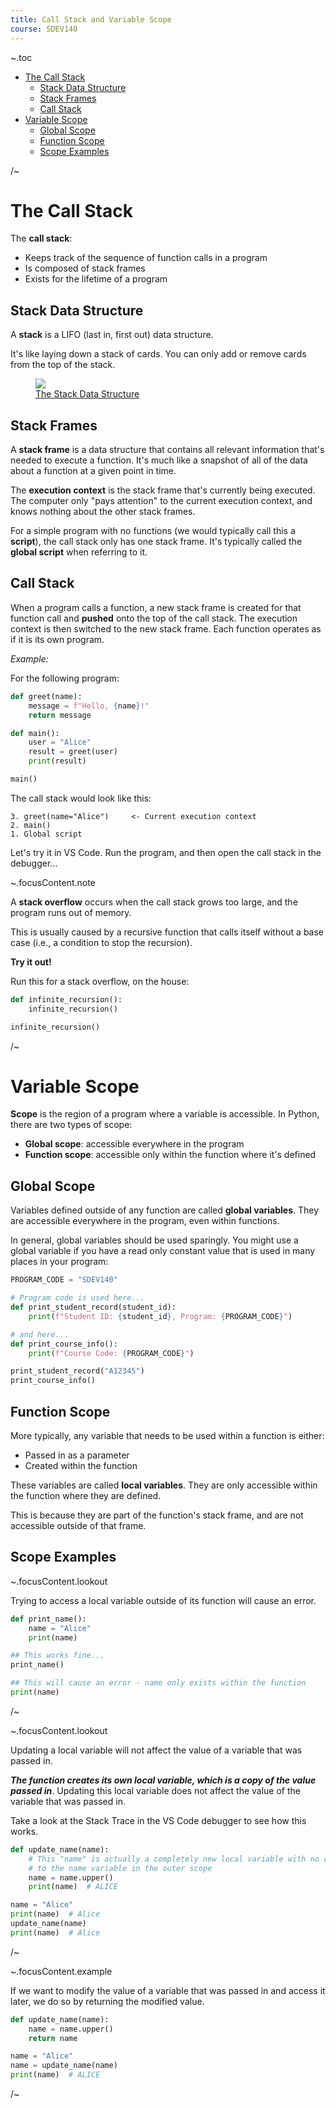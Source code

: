 ```yaml
---
title: Call Stack and Variable Scope
course: SDEV140
---
```


~.toc

- [The Call Stack](#the-call-stack)
  - [Stack Data Structure](#stack-data-structure)
  - [Stack Frames](#stack-frames)
  - [Call Stack](#call-stack)
- [Variable Scope](#variable-scope)
  - [Global Scope](#global-scope)
  - [Function Scope](#function-scope)
  - [Scope Examples](#scope-examples)

/~

# The Call Stack

The **call stack**:

- Keeps track of the sequence of function calls in a program
- Is composed of stack frames
- Exists for the lifetime of a program

## Stack Data Structure

A **stack** is a LIFO (last in, first out) data structure.

It's like laying down a stack of cards. You can only add or remove cards from the top of the stack.

<figure>
    <span>
        <img src="https://miro.medium.com/v2/resize:fit:640/1*lb-0r80YYhcnoVcQ3HY-1g.gif" style="">
    </span>
    <figcaption>
        <a href="https://medium.com/@todoroski97/data-structure-stack-17b80ed3bfa9">The Stack Data Structure</a>
    </figcaption>
</figure>

## Stack Frames

A **stack frame** is a data structure that contains all relevant information that's needed to execute a function. It's much like a snapshot of all of the data about a function at a given point in time.

The **execution context** is the stack frame that's currently being executed. The computer only "pays attention" to the current execution context, and knows nothing about the other stack frames.

For a simple program with no functions (we would typically call this a **script**), the call stack only has one stack frame. It's typically called the **global script** when referring to it.

## Call Stack

When a program calls a function, a new stack frame is created for that function call and **pushed** onto the top of the call stack. The execution context is then switched to the new stack frame. Each function operates as if it is its own program.

_Example:_

For the following program:

```python
def greet(name):
    message = f"Hello, {name}!"
    return message

def main():
    user = "Alice"
    result = greet(user)
    print(result)

main()
```

The call stack would look like this:

```
3. greet(name="Alice")     <- Current execution context
2. main()
1. Global script
```

Let's try it in VS Code. Run the program, and then open the call stack in the debugger...

~.focusContent.note

A **stack overflow** occurs when the call stack grows too large, and the program runs out of memory.

This is usually caused by a recursive function that calls itself without a base case (i.e., a condition to stop the recursion).

**Try it out!**

Run this for a stack overflow, on the house:

```python
def infinite_recursion():
    infinite_recursion()

infinite_recursion()
```

/~

# Variable Scope

**Scope** is the region of a program where a variable is accessible. In Python, there are two types of scope:

- **Global scope**: accessible everywhere in the program
- **Function scope**: accessible only within the function where it's defined

## Global Scope

Variables defined outside of any function are called **global variables**. They are accessible everywhere in the program, even within functions.

In general, global variables should be used sparingly. You might use a global variable if you have a read only constant value that is used in many places in your program:

```python
PROGRAM_CODE = "SDEV140"

# Program code is used here...
def print_student_record(student_id):
    print(f"Student ID: {student_id}, Program: {PROGRAM_CODE}")

# and here...
def print_course_info():
    print(f"Course Code: {PROGRAM_CODE}")

print_student_record("A12345")
print_course_info()
```

## Function Scope

More typically, any variable that needs to be used within a function is either:

- Passed in as a parameter
- Created within the function

These variables are called **local variables**. They are only accessible within the function where they are defined.

This is because they are part of the function's stack frame, and are not accessible outside of that frame.

## Scope Examples

~.focusContent.lookout

Trying to access a local variable outside of its function will cause an error.

```python
def print_name():
    name = "Alice"
    print(name)

## This works fine...
print_name()

## This will cause an error - name only exists within the function
print(name)
```

/~

~.focusContent.lookout

Updating a local variable will not affect the value of a variable that was passed in.

**_The function creates its own local variable, which is a copy of the value passed in_**. Updating this local variable does not affect the value of the variable that was passed in.

Take a look at the Stack Trace in the VS Code debugger to see how this works.

```python
def update_name(name):
    # This "name" is actually a completely new local variable with no connection
    # to the name variable in the outer scope
    name = name.upper()
    print(name)  # ALICE

name = "Alice"
print(name)  # Alice
update_name(name)
print(name)  # Alice
```

/~

~.focusContent.example

If we want to modify the value of a variable that was passed in and access it later, we do so by returning the modified value.

```python
def update_name(name):
    name = name.upper()
    return name

name = "Alice"
name = update_name(name)
print(name)  # ALICE
```

/~
